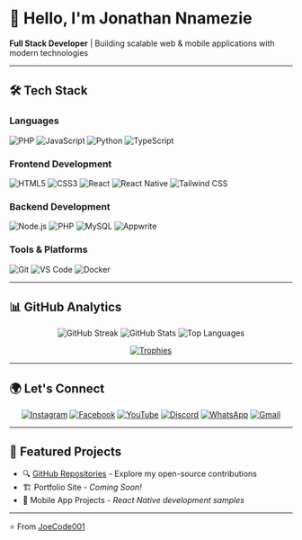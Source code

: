 # 👋 Hello, I'm Jonathan Nnamezie

**Full Stack Developer** | Building scalable web & mobile applications with modern technologies

---

## 🛠️ Tech Stack

### **Languages**
![PHP](https://img.shields.io/badge/PHP-777BB4?style=for-the-badge&logo=php&logoColor=white)
![JavaScript](https://img.shields.io/badge/JavaScript-F7DF1E?style=for-the-badge&logo=javascript&logoColor=black)
![Python](https://img.shields.io/badge/Python-3776AB?style=for-the-badge&logo=python&logoColor=white)
![TypeScript](https://img.shields.io/badge/TypeScript-3178C6?style=for-the-badge&logo=typescript&logoColor=white)

### **Frontend Development**
![HTML5](https://img.shields.io/badge/HTML5-E34F26?style=for-the-badge&logo=html5&logoColor=white)
![CSS3](https://img.shields.io/badge/CSS3-1572B6?style=for-the-badge&logo=css3&logoColor=white)
![React](https://img.shields.io/badge/React-20232A?style=for-the-badge&logo=react&logoColor=61DAFB)
![React Native](https://img.shields.io/badge/React_Native-20232A?style=for-the-badge&logo=react&logoColor=61DAFB)
![Tailwind CSS](https://img.shields.io/badge/Tailwind_CSS-38B2AC?style=for-the-badge&logo=tailwind-css&logoColor=white)

### **Backend Development**
![Node.js](https://img.shields.io/badge/Node.js-339933?style=for-the-badge&logo=nodedotjs&logoColor=white)
![PHP](https://img.shields.io/badge/PHP-777BB4?style=for-the-badge&logo=php&logoColor=white)
![MySQL](https://img.shields.io/badge/MySQL-4479A1?style=for-the-badge&logo=mysql&logoColor=white)
![Appwrite](https://img.shields.io/badge/Appwrite-F02E65?style=for-the-badge&logo=appwrite&logoColor=white)

### **Tools & Platforms**
![Git](https://img.shields.io/badge/Git-F05032?style=for-the-badge&logo=git&logoColor=white)
![VS Code](https://img.shields.io/badge/VS_Code-007ACC?style=for-the-badge&logo=visual-studio-code&logoColor=white)
![Docker](https://img.shields.io/badge/Docker-2496ED?style=for-the-badge&logo=docker&logoColor=white)

---

## 📊 GitHub Analytics

<div align="center">
  
![GitHub Streak](https://github-readme-streak-stats.herokuapp.com?user=JoeCode001&theme=react&hide_border=true&background=0D1117)
![GitHub Stats](https://github-readme-stats.vercel.app/api?username=JoeCode001&show_icons=true&theme=react&hide_border=true&bg_color=0D1117)
![Top Languages](https://github-readme-stats.vercel.app/api/top-langs/?username=JoeCode001&layout=compact&theme=react&hide_border=true&bg_color=0D1117)

[![Trophies](https://github-profile-trophy.vercel.app/?username=JoeCode001&theme=onedark&row=2&column=4)](https://github.com/JoeCode001)

</div>

---

## 🌍 Let's Connect

<div align="center">

[![Instagram](https://img.shields.io/badge/Instagram-%23E1306C.svg?style=for-the-badge&logo=Instagram&logoColor=white)](https://www.instagram.com/joecode001)
[![Facebook](https://img.shields.io/badge/Facebook-%231877F2.svg?style=for-the-badge&logo=Facebook&logoColor=white)](https://www.facebook.com/JoeCode001)
[![YouTube](https://img.shields.io/badge/YouTube-%23FF0000.svg?style=for-the-badge&logo=YouTube&logoColor=white)](https://youtube.com/@joecode001)
[![Discord](https://img.shields.io/badge/Discord-%237289DA.svg?style=for-the-badge&logo=discord&logoColor=white)](https://discord.com/invite/zwh3SVgk)
[![WhatsApp](https://img.shields.io/badge/WhatsApp-25D366?style=for-the-badge&logo=whatsapp&logoColor=white)](https://wa.me/message/3KQ22NAAHCSKE1)
[![Gmail](https://img.shields.io/badge/Gmail-D14836?style=for-the-badge&logo=gmail&logoColor=white)](mailto:jctech333@gmail.com)

</div>

---

## 🚀 Featured Projects

- 🔍 [GitHub Repositories](https://github.com/JoeCode001) - Explore my open-source contributions
- 🏗️ Portfolio Site - *Coming Soon!*
- 📱 Mobile App Projects - *React Native development samples*

---

⭐ From [JoeCode001](https://github.com/JoeCode001)
